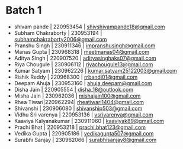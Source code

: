 # Batch 1

- shivam pande | 220953454 | shivshivampande18@gmail.com
- Subham Chakraborty | 230953194 | subhamchakraborty2006@gmail.com
- Pranshu Singh | 230911346 | impranshusingh@gmail.com
- Manas Gupta | 230968318 | meetmanas04@gmail.com
- Aditya Singh | 220907520 | adityasinghaks07@gmail.com
- Riya Chougule | 230906112 | riyachougule13@gmail.com
- Kumar Satyam | 230962226 | kumar.satyam25122003@gmail.com
- Rishik Reddy | 220968300 | rrbandi01@gmail.com
- Deepam Ahuja | 230953160 | ahuja.deepam@gmail.com
- Disha Jain | 220905554 | disha_18@outlook.com
- Misha Jain | 230962036 | mishajain100@gmail.com
- Rhea Tiwari|220962294| rheatiwari1404@gmail.com 
- Shivanshi | 230906080 | shivanship503@gmail.com
- Vidhu Sri varenya | 220953136 | vsrivarenya@gmail.com
- Kaaviya Kalyanakumar | 230911060 | kaaviyak89@gmail.com
- Prachi Bhat | 220953218 | prachi.bhat123@gmail.com
- Vedika Gupta | 220905186 | vedikagupta507@gmail.com
- Surabhi Sanjay | 230962066 | surabhisanjay8@gmail.com